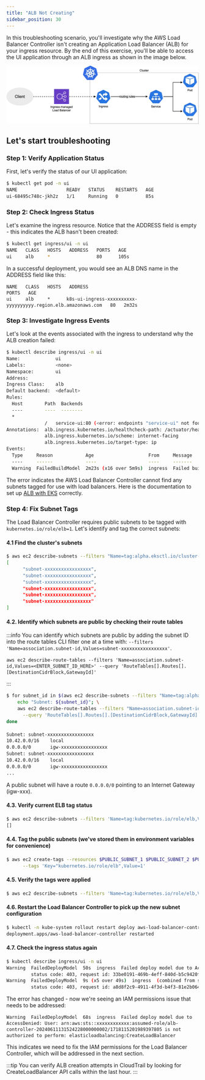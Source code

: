 ```yaml
---
title: "ALB Not Creating"
sidebar_position: 30
---
```


In this troubleshooting scenario, you'll investigate why the AWS Load Balancer Controller isn't creating an Application Load Balancer (ALB) for your ingress resource. By the end of this exercise, you'll be able to access the UI application through an ALB ingress as shown in the image below.

![ingress](./assets/ingress.webp)

## Let's start troubleshooting

### Step 1: Verify Application Status

First, let's verify the status of our UI application:

```bash
$ kubectl get pod -n ui
NAME                  READY   STATUS    RESTARTS   AGE
ui-68495c748c-jkh2z   1/1     Running   0          85s
```

### Step 2: Check Ingress Status

Let's examine the ingress resource. Notice that the ADDRESS field is empty - this indicates the ALB hasn't been created:

```bash
$ kubectl get ingress/ui -n ui
NAME   CLASS   HOSTS   ADDRESS   PORTS   AGE
ui     alb     *                 80      105s
```

In a successful deployment, you would see an ALB DNS name in the ADDRESS field like this:

```text
NAME   CLASS   HOSTS   ADDRESS                                                    PORTS   AGE
ui     alb     *      k8s-ui-ingress-xxxxxxxxxx-yyyyyyyyyy.region.elb.amazonaws.com   80   2m32s
```

### Step 3: Investigate Ingress Events

Let's look at the events associated with the ingress to understand why the ALB creation failed:

```bash
$ kubectl describe ingress/ui -n ui
Name:             ui
Labels:           <none>
Namespace:        ui
Address:
Ingress Class:    alb
Default backend:  <default>
Rules:
  Host        Path  Backends
  ----        ----  --------
  *
              /   service-ui:80 (<error: endpoints "service-ui" not found>)
Annotations:  alb.ingress.kubernetes.io/healthcheck-path: /actuator/health/liveness
              alb.ingress.kubernetes.io/scheme: internet-facing
              alb.ingress.kubernetes.io/target-type: ip
Events:
  Type     Reason            Age                    From     Message
  ----     ------            ----                   ----     -------
  Warning  FailedBuildModel  2m23s (x16 over 5m9s)  ingress  Failed build model due to couldn't auto-discover subnets: unable to resolve at least one subnet (0 match VPC and tags: [kubernetes.io/role/elb])

```

The error indicates the AWS Load Balancer Controller cannot find any subnets tagged for use with load balancers. Here is the documentation to set up [ALB with EKS](https://kubernetes-sigs.github.io/aws-load-balancer-controller/v2.4/deploy/subnet_discovery/) correctly.

### Step 4: Fix Subnet Tags

The Load Balancer Controller requires public subnets to be tagged with `kubernetes.io/role/elb=1`. Let's identify and tag the correct subnets:

#### 4.1 Find the cluster's subnets

```bash
$ aws ec2 describe-subnets --filters "Name=tag:alpha.eksctl.io/cluster-name,Values=${EKS_CLUSTER_NAME}" --query 'Subnets[].SubnetId[]'
[
      "subnet-xxxxxxxxxxxxxxxxx",
      "subnet-xxxxxxxxxxxxxxxxx",
      "subnet-xxxxxxxxxxxxxxxxx",
      "subnet-xxxxxxxxxxxxxxxxx",
      "subnet-xxxxxxxxxxxxxxxxx",
      "subnet-xxxxxxxxxxxxxxxxx"
]
```

#### 4.2. Identify which subnets are public by checking their route tables

:::info
You can identify which subnets are public by adding the subnet ID into the route tables CLI filter one at a time with: `--filters 'Name=association.subnet-id,Values=subnet-xxxxxxxxxxxxxxxxx'`.

```text
aws ec2 describe-route-tables --filters 'Name=association.subnet-id,Values=<ENTER_SUBNET_ID_HERE>' --query 'RouteTables[].Routes[].[DestinationCidrBlock,GatewayId]'

```

:::

```bash
$ for subnet_id in $(aws ec2 describe-subnets --filters "Name=tag:alpha.eksctl.io/cluster-name,Values=${EKS_CLUSTER_NAME}" --query 'Subnets[].SubnetId[]' --output text); do \
    echo "Subnet: ${subnet_id}"; \
    aws ec2 describe-route-tables --filters "Name=association.subnet-id,Values=${subnet_id}" \
      --query 'RouteTables[].Routes[].[DestinationCidrBlock,GatewayId]' --output text; \
done

Subnet: subnet-xxxxxxxxxxxxxxxxx
10.42.0.0/16    local
0.0.0.0/0       igw-xxxxxxxxxxxxxxxxx
Subnet: subnet-xxxxxxxxxxxxxxxxx
10.42.0.0/16    local
0.0.0.0/0       igw-xxxxxxxxxxxxxxxxx
...
```

A public subnet will have a route `0.0.0.0/0` pointing to an Internet Gateway (igw-xxx).

#### 4.3. Verify current ELB tag status

```bash
$ aws ec2 describe-subnets --filters 'Name=tag:kubernetes.io/role/elb,Values=1' --query 'Subnets[].SubnetId'
[]
```

#### 4.4. Tag the public subnets (we've stored them in environment variables for convenience)

```bash
$ aws ec2 create-tags --resources $PUBLIC_SUBNET_1 $PUBLIC_SUBNET_2 $PUBLIC_SUBNET_3 \
      --tags 'Key="kubernetes.io/role/elb",Value=1'
```

#### 4.5. Verify the tags were applied

```bash
$ aws ec2 describe-subnets --filters 'Name=tag:kubernetes.io/role/elb,Values=1' --query 'Subnets[].SubnetId'
```

#### 4.6. Restart the Load Balancer Controller to pick up the new subnet configuration

```bash
$ kubectl -n kube-system rollout restart deploy aws-load-balancer-controller
deployment.apps/aws-load-balancer-controller restarted
```

#### 4.7. Check the ingress status again

```bash
$ kubectl describe ingress/ui -n ui
Warning  FailedDeployModel  50s  ingress  Failed deploy model due to AccessDenied: User: arn:aws:sts::021629549003:assumed-role/alb-controller-20250216203332410200000002/1739739040072980120 is not authorized to perform: elasticloadbalancing:CreateLoadBalancer on resource: arn:aws:elasticloadbalancing:us-west-2:021629549003:loadbalancer/app/k8s-ui-ui-5ddc3ba496/* because no identity-based policy allows the elasticloadbalancing:CreateLoadBalancer action
         status code: 403, request id: 33be0191-469b-4eff-840d-b5c9420f76c6
Warning  FailedDeployModel  9s (x5 over 49s)  ingress  (combined from similar events): Failed deploy model due to AccessDenied: User: arn:aws:sts::021629549003:assumed-role/alb-controller-20250216203332410200000002/1739739040072980120 is not authorized to perform: elasticloadbalancing:CreateLoadBalancer on resource: arn:aws:elasticloadbalancing:us-west-2:021629549003:loadbalancer/app/k8s-ui-ui-5ddc3ba496/* because no identity-based policy allows the elasticloadbalancing:CreateLoadBalancer action
         status code: 403, request id: a8d8f2c9-4911-4f3d-b4f3-81e2b0644e04
```

The error has changed - now we're seeing an IAM permissions issue that needs to be addressed:

```text
Warning  FailedDeployModel  68s  ingress  Failed deploy model due to AccessDenied: User: arn:aws:sts::xxxxxxxxxxxx:assumed-role/alb-controller-20240611131524228000000002/1718115201989397805 is not authorized to perform: elasticloadbalancing:CreateLoadBalancer
```

This indicates we need to fix the IAM permissions for the Load Balancer Controller, which will be addressed in the next section.

:::tip
You can verify ALB creation attempts in CloudTrail by looking for CreateLoadBalancer API calls within the last hour.
:::
